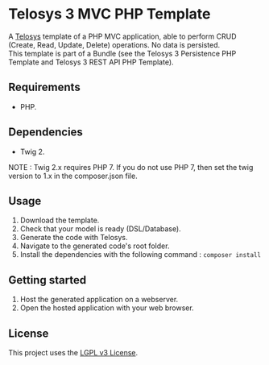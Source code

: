 # Telosys 3 MVC PHP Template

A [Telosys](https://telosys.org) template of a PHP MVC application, able to perform CRUD (Create, Read, Update, Delete) operations. No data is persisted.  
This template is part of a Bundle (see the Telosys 3 Persistence PHP Template and Telosys 3 REST API PHP Template).
## Requirements

- PHP.

## Dependencies

- Twig 2.

NOTE : Twig 2.x requires PHP 7. If you do not use PHP 7, then set the twig version to 1.x in the composer.json file.

## Usage

1. Download the template.  
2. Check that your model is ready (DSL/Database).
3. Generate the code with Telosys.  
4. Navigate to the generated code's root folder.  
5. Install the dependencies with the following command : `composer install`  

## Getting started
 
1. Host the generated application on a webserver.
2. Open the hosted application with your web browser.

## License

This project uses the [LGPL v3 License](https://www.gnu.org/licenses/lgpl-3.0.en.html).
